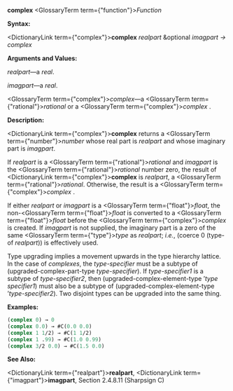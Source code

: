 **complex** <GlossaryTerm  term={"function"}><i>Function</i></GlossaryTerm> 



**Syntax:** 



<DictionaryLink  term={"complex"}><b>complex</b></DictionaryLink> *realpart* &amp;optional *imagpart → complex* 



**Arguments and Values:** 



*realpart*—a *real*. 



*imagpart*—a *real*. 



<GlossaryTerm  term={"complex"}><i>complex</i></GlossaryTerm>—a <GlossaryTerm  term={"rational"}><i>rational</i></GlossaryTerm> or a <GlossaryTerm  term={"complex"}><i>complex</i></GlossaryTerm> . 



**Description:** 



<DictionaryLink  term={"complex"}><b>complex</b></DictionaryLink> returns a <GlossaryTerm  term={"number"}><i>number</i></GlossaryTerm> whose real part is *realpart* and whose imaginary part is *imagpart*. 



If *realpart* is a <GlossaryTerm  term={"rational"}><i>rational</i></GlossaryTerm> and *imagpart* is the <GlossaryTerm  term={"rational"}><i>rational</i></GlossaryTerm> number zero, the result of <DictionaryLink  term={"complex"}><b>complex</b></DictionaryLink> is *realpart*, a <GlossaryTerm  term={"rational"}><i>rational</i></GlossaryTerm>. Otherwise, the result is a <GlossaryTerm  term={"complex"}><i>complex</i></GlossaryTerm> . 



If either *realpart* or *imagpart* is a <GlossaryTerm  term={"float"}><i>float</i></GlossaryTerm>, the non-<GlossaryTerm  term={"float"}><i>float</i></GlossaryTerm> is converted to a <GlossaryTerm  term={"float"}><i>float</i></GlossaryTerm> before the <GlossaryTerm  term={"complex"}><i>complex</i></GlossaryTerm> is created. If *imagpart* is not supplied, the imaginary part is a zero of the same <GlossaryTerm  term={"type"}><i>type</i></GlossaryTerm> as *realpart*; *i.e.*, (coerce 0 (type-of *realpart*)) is effectively used. 



Type upgrading implies a movement upwards in the type hierarchy lattice. In the case of *complexes*, the *type-specifier* must be a subtype of (upgraded-complex-part-type *type-specifier*). If *type-specifier1* is a subtype of *type-specifier2*, then (upgraded-complex-element-type ’*type specifier1*) must also be a subtype of (upgraded-complex-element-type ’*type-specifier2*). Two disjoint types can be upgraded into the same thing. 



**Examples:**
```lisp
(complex 0) → 0 
(complex 0.0) → #C(0.0 0.0) 
(complex 1 1/2) → #C(1 1/2) 
(complex 1 .99) → #C(1.0 0.99) 
(complex 3/2 0.0) → #C(1.5 0.0) 
```
**See Also:** 



<DictionaryLink  term={"realpart"}><b>realpart</b></DictionaryLink>, <DictionaryLink  term={"imagpart"}><b>imagpart</b></DictionaryLink>, Section 2.4.8.11 (Sharpsign C) 







 



 



